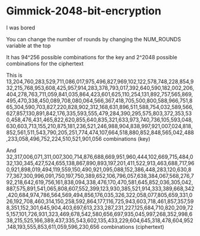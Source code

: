 # Gimmick-2048-bit-encryption

I was bored

You can change the number of rounds by changing the NUM_ROUNDS variable at the top

It has 94^256 possible combinations for the key and 2^2048 possible combinations for the ciphertext

This is 13,204,760,283,529,711,086,017,975,496,827,969,102,122,578,748,228,854,932,215,768,953,608,425,957,914,283,378,793,017,392,640,590,182,002,206,404,278,763,711,059,841,035,864,423,601,625,110,254,131,892,757,565,869,495,470,338,450,089,708,080,064,566,367,418,705,500,800,588,966,751,865,304,590,703,827,220,828,902,312,168,631,896,511,588,754,032,589,566,627,857,130,891,842,176,335,593,555,479,284,390,295,575,803,372,353,530,458,476,431,465,822,620,855,640,835,321,633,973,740,736,105,593,048,630,603,713,155,210,875,181,236,521,246,988,904,838,997,921,007,024,818,852,561,511,543,790,205,251,774,474,107,664,518,880,852,848,565,042,488,233,058,496,752,224,510,521,901,056 combinations (key)

And 32,317,006,071,311,007,300,714,876,688,669,951,960,444,102,669,715,484,032,130,345,427,524,655,138,867,890,893,197,201,411,522,913,463,688,717,960,921,898,019,494,119,559,150,490,921,095,088,152,386,448,283,120,630,877,367,300,996,091,750,197,750,389,652,106,796,057,638,384,067,568,276,792,218,642,619,756,161,838,094,338,476,170,470,581,645,852,036,305,042,887,575,891,541,065,808,607,552,399,123,930,385,521,914,333,389,668,342,420,684,974,786,564,569,494,856,176,035,326,322,058,077,805,659,331,026,192,708,460,314,150,258,592,864,177,116,725,943,603,718,461,857,357,598,351,152,301,645,904,403,697,613,233,287,231,227,125,684,710,820,209,725,157,101,726,931,323,469,678,542,580,656,697,935,045,997,268,352,998,638,215,525,166,389,437,335,543,602,135,433,229,604,645,318,478,604,952,148,193,555,853,611,059,596,230,656 combinations (ciphertext)

